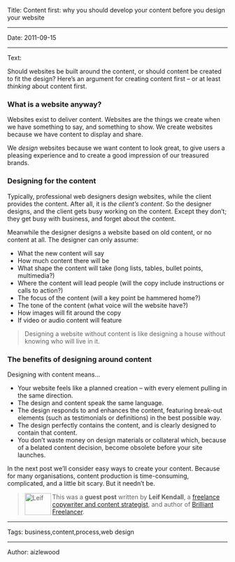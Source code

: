 Title: Content first: why you should develop your content before you design your website

----

Date: 2011-09-15

----

Text: 

Should websites be built around the content, or should content be created to fit the design? Here’s an argument for creating content first – or at least <em>thinking</em> about content first.

<h3>What is a website anyway?</h3>
Websites exist to deliver content. Websites are the things we create when we have something to say, and something to show. We create websites because we have content to display and share.

We <em>design</em> websites because we want content to look great, to give users a pleasing experience and to create a good impression of our treasured brands.

<h3>Designing for the content</h3>
Typically, professional web designers design websites, while the client provides the content. After all, it is <em>the client’s content</em>. So the designer designs, and the client gets busy working on the content. Except they don’t; they get busy with business, and forget about the content.

Meanwhile the designer designs a website based on old content, or no content at all. The designer can only assume:
<ul>
	<li>What the new content will say</li>
	<li>How much content there will be</li>
	<li>What shape the content will take (long lists, tables, bullet points, multimedia?)</li>
	<li>Where the content will lead people (will the copy include instructions or calls to action?)</li>
	<li>The focus of the content (will a key point be hammered home?)</li>
	<li>The tone of the content (what voice will the website have?)</li>
	<li>How images will fit around the copy</li>
	<li>If video or audio content will feature</li>
</ul>
<blockquote>Designing a website without content is like designing a house without knowing who will live in it.</blockquote>
<h3>The benefits of designing around content</h3>
Designing with content means...
<ul>
	<li>Your website feels like a planned creation – with every element pulling in the same direction.</li>
	<li>The design and content speak the same language.</li>
	<li>The design responds to and enhances the content, featuring break-out elements (such as testimonials or definitions) in the best possible way.</li>
	<li>The design perfectly contains the content, and is clearly designed to contain that content.</li>
	<li>You don’t waste money on design materials or collateral which, because of a belated content decision, become obsolete before your site launches.</li>
</ul>
In the next post we’ll consider easy ways to create your content. Because for many organisations, content production is time-consuming, complicated, and a little bit scary. But it needn’t be.

<blockquote><img src="http://a2.twimg.com/profile_images/1135125784/LK4.jpg" alt="Leif" width="60" height="50" align="left" />This was a <strong>guest post</strong> written by <strong>Leif Kendall</strong>, a <a href="http://kendallcopywriting.co.uk" title="Kendall Copywriting">freelance copywriter and content strategist</a>, and author of <a href="http://brilliantfreelancer.com/" title="Brilliant Freelancer">Brilliant Freelancer</a>.</blockquote>

----

Tags: business,content,process,web design

----

Author: aizlewood